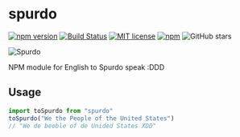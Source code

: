 # spurdo
[![npm version](https://badge.fury.io/js/spurdo.svg)](https://badge.fury.io/js/spurdo) [![Build Status](https://travis-ci.org/szTheory/spurdo.svg?branch=master)](https://travis-ci.org/szTheory/spurdo) [![MIT license](https://img.shields.io/badge/License-MIT-blue.svg)](https://lbesson.mit-license.org/) [![npm](https://img.shields.io/npm/dt/spurdo)](https://www.npmjs.com/package/spurdo) ![GitHub stars](https://img.shields.io/github/stars/szTheory/spurdo?style=social)

![Spurdo](https://user-images.githubusercontent.com/28652/66000937-7ad7a880-e46e-11e9-9a99-5cf7163665a8.gif)

NPM module for English to Spurdo speak :DDD

## Usage

```javascript
import toSpurdo from "spurdo"
toSpurdo("We the People of the United States")
// "We de beoble of de Unided States XDD"
```
